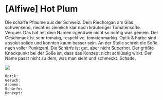 # \[Alfiwe\] Hot Plum

Die scharfe Pflaume aus der Schweiz. Dem Riechorgan am Glas schwenkend, riecht es ziemlich klar nach kräuteriger Tomatensoße. Verquer. Das hat mit dem Namen irgendwie nicht so richtig was gemein. Der Geschmack ist sehr tomatig, respektive, tomatenmarkig. Optik & Farbe sind absolut solide und könnten kaum besser sein. An der Stelle schreit die Soße nach voller Punktzahl. Die Schärfe ist gut, aber nicht Superhot. Der größte Knackpunkt bei der Soße ist, dass das Konzept nicht schlüssig wirkt. Der Name passt nicht zu dem, was man sieht und schmeckt. Schade.

![](https://farm8.staticflickr.com/7830/45691633605_d72d385e9a_b.jpg)

```text
Optik: 
Geruch: 
Aromen: 
Schärfe: 
Konzept: 
```

